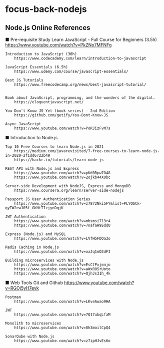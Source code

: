 # focus-back-nodejs
Node.js Online References
------

■ Pre-requisite Study
	Learn JavaScript - Full Course for Beginners (3.5h)
		https://www.youtube.com/watch?v=PkZNo7MFNFg
		
	Introduction to JavaScript (30h)
		https://www.codecademy.com/learn/introduction-to-javascript
		
	JavaScript Essentials (6.5h)
		https://www.udemy.com/course/javascript-essentials/
	
	Best JS Tutorials
		https://www.freecodecamp.org/news/best-javascript-tutorial/
		
	
	Book about JavaScript, programming, and the wonders of the digital. 
		https://eloquentjavascript.net/
		
	You Don't Know JS Yet (book series) - 2nd Edition
		https://github.com/getify/You-Dont-Know-JS
	
	Async JavaScript
		https://www.youtube.com/watch?v=PoRJizFvM7s


■ Introduction to Node.js

	Top 10 Free Courses to learn Node.js in 2021
		https://medium.com/javarevisited/7-free-courses-to-learn-node-js-in-2020-2f1dd6722b49
		https://hackr.io/tutorials/learn-node-js
	
	REST API with Node.js and Express
		https://www.youtube.com/watch?v=pKd0Rpw7O48
		https://www.youtube.com/watch?v=2ojkb44XObc

	Server-side Development with NodeJS, Express and MongoDB
		https://www.coursera.org/learn/server-side-nodejs
	
	Passport JS User Authentication Series
		https://www.youtube.com/watch?v=z7872Nki5FY&list=PLYQSCk-qyTW2ewJ05f_GKHtTIzjynDgjK
	
	JWT Authentication
		https://www.youtube.com/watch?v=mbsmsi7l3r4
		https://www.youtube.com/watch?v=7nafaH9SddU

	Express (Node.js) and MySQL
		https://www.youtube.com/watch?v=LVfH5FDOa3o

	Redis Caching in Node.js
		https://www.youtube.com/watch?v=oaJq1mQ3dFI

	Building microservices with Node.js
		https://www.youtube.com/watch?v=EsCfPxjmnjo
		https://www.youtube.com/watch?v=aWxR05rUoto
		https://www.youtube.com/watch?v=QjhJs31h_4k


■ Web Tools
	Git and Github
		https://www.youtube.com/watch?v=RGOj5yH7evk

	Postman
		https://www.youtube.com/watch?v=LKveAwao9HA

	JWT
		https://www.youtube.com/watch?v=7Q17ubqLfaM

	Monolith to microservices
		https://www.youtube.com/watch?v=8h3moilCpQ4

	SonarQube with Node.js
		https://www.youtube.com/watch?v=z7ipHJvEs6o
